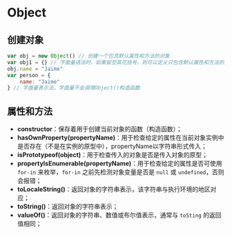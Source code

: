 # Object

## 创建对象   <a id="create"></a>

```javascript
var obj = new Object() // 创建一个包含默认属性和方法的对象
var obj1 = {} // 字面量语法时，如果留空其花括号，则可以定义只包含默认属性和方法的对象
obj.name = "Jaime"
var person = {
    name: "Jaime"
} // 字面量表示法，字面量不会调用Object()构造函数
```

## 属性和方法   <a id="properties-methods"></a>

- **constructor**：保存着用于创建当前对象的函数（构造函数）；
- **hasOwnProperty\(propertyName\)**：用于检查给定的属性在当前对象实例中是否存在（不是在实例的原型中），propertyName以字符串形式传入；
- **isPrototypeof\(object\)**：用于检查传入的对象是否是传入对象的原型；
- **propertyIsEnumerable\(propertyName\)**：用于检查给定的属性是否可使用 `for-in` 来枚举，`for-in` 之前先检测对象变量是否是 `null` 或 `undefined`，否则会报错；
- **toLocaleString()**：返回对象的字符串表示，该字符串与执行环境的地区对应；
- **toString()**：返回对象的字符串表示；
- **valueOf()**：返回对象的字符串、数值或布尔值表示，通常与 `toSting` 的返回值相同；

